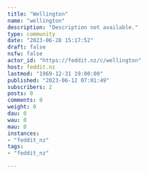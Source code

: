 ```yaml
---
title: "Wellington" 
name: "wellington"
description: "Description not available."
type: community
date: "2023-06-28 15:17:52"
draft: false
nsfw: false
actor_id: "https://feddit.nz/c/wellington"
host: feddit.nz
lastmod: "1969-12-31 19:00:00"
published: "2023-06-12 07:01:49"
subscribers: 2
posts: 0
comments: 0
weight: 0
dau: 0
wau: 0
mau: 0
instances:
- "feddit_nz"
tags: 
- "feddit_nz"

---
```

